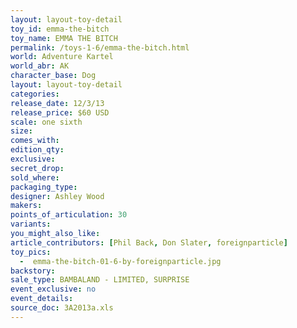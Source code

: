 ```yaml
---
layout: layout-toy-detail 
toy_id: emma-the-bitch
toy_name: EMMA THE BITCH
permalink: /toys-1-6/emma-the-bitch.html
world: Adventure Kartel
world_abr: AK
character_base: Dog
layout: layout-toy-detail
categories: 
release_date: 12/3/13
release_price: $60 USD
scale: one sixth
size: 
comes_with: 
edition_qty: 
exclusive: 
secret_drop: 
sold_where: 
packaging_type: 
designer: Ashley Wood
makers: 
points_of_articulation: 30
variants: 
you_might_also_like: 
article_contributors: [Phil Back, Don Slater, foreignparticle]
toy_pics: 
  -  emma-the-bitch-01-6-by-foreignparticle.jpg
backstory: 
sale_type: BAMBALAND - LIMITED, SURPRISE
event_exclusive: no
event_details: 
source_doc: 3A2013a.xls
---
```

